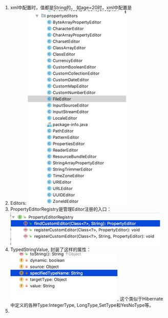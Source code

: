 1. xml中配置时，值都是String的， 如age=20时，xml中配置是
2. Editors: ![](/assets/editors.png)
3. PropertyEditorRegistry是管理Editor注册的入口：![](/assets/editorResitry.png)
4. TypedStringValue, 封装了这样的属性：![](/assets/typedStringValue.png), 这个类似于Hibernate中定义的各种Type:IntegerType, LongType,SetType和YesNoType等。
5. 


